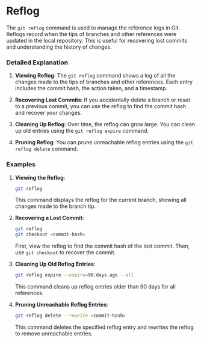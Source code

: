 # Reflog

The `git reflog` command is used to manage the reference logs in Git. Reflogs record when the tips of branches and other references were updated in the local repository. This is useful for recovering lost commits and understanding the history of changes.

### Detailed Explanation

1. **Viewing Reflog**: The `git reflog` command shows a log of all the changes made to the tips of branches and other references. Each entry includes the commit hash, the action taken, and a timestamp.

2. **Recovering Lost Commits**: If you accidentally delete a branch or reset to a previous commit, you can use the reflog to find the commit hash and recover your changes.

3. **Cleaning Up Reflog**: Over time, the reflog can grow large. You can clean up old entries using the `git reflog expire` command.

4. **Pruning Reflog**: You can prune unreachable reflog entries using the `git reflog delete` command.

### Examples

1. **Viewing the Reflog**:
   ```sh
   git reflog
   ```
   This command displays the reflog for the current branch, showing all changes made to the branch tip.

2. **Recovering a Lost Commit**:
   ```sh
   git reflog
   git checkout <commit-hash>
   ```
   First, view the reflog to find the commit hash of the lost commit. Then, use `git checkout` to recover the commit.

3. **Cleaning Up Old Reflog Entries**:
   ```sh
   git reflog expire --expire=90.days.ago --all
   ```
   This command cleans up reflog entries older than 90 days for all references.

4. **Pruning Unreachable Reflog Entries**:
   ```sh
   git reflog delete --rewrite <commit-hash>
   ```
   This command deletes the specified reflog entry and rewrites the reflog to remove unreachable entries.